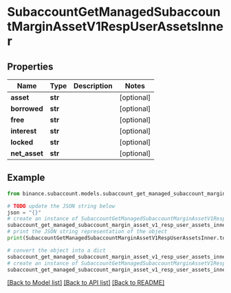 # SubaccountGetManagedSubaccountMarginAssetV1RespUserAssetsInner


## Properties

Name | Type | Description | Notes
------------ | ------------- | ------------- | -------------
**asset** | **str** |  | [optional] 
**borrowed** | **str** |  | [optional] 
**free** | **str** |  | [optional] 
**interest** | **str** |  | [optional] 
**locked** | **str** |  | [optional] 
**net_asset** | **str** |  | [optional] 

## Example

```python
from binance.subaccount.models.subaccount_get_managed_subaccount_margin_asset_v1_resp_user_assets_inner import SubaccountGetManagedSubaccountMarginAssetV1RespUserAssetsInner

# TODO update the JSON string below
json = "{}"
# create an instance of SubaccountGetManagedSubaccountMarginAssetV1RespUserAssetsInner from a JSON string
subaccount_get_managed_subaccount_margin_asset_v1_resp_user_assets_inner_instance = SubaccountGetManagedSubaccountMarginAssetV1RespUserAssetsInner.from_json(json)
# print the JSON string representation of the object
print(SubaccountGetManagedSubaccountMarginAssetV1RespUserAssetsInner.to_json())

# convert the object into a dict
subaccount_get_managed_subaccount_margin_asset_v1_resp_user_assets_inner_dict = subaccount_get_managed_subaccount_margin_asset_v1_resp_user_assets_inner_instance.to_dict()
# create an instance of SubaccountGetManagedSubaccountMarginAssetV1RespUserAssetsInner from a dict
subaccount_get_managed_subaccount_margin_asset_v1_resp_user_assets_inner_from_dict = SubaccountGetManagedSubaccountMarginAssetV1RespUserAssetsInner.from_dict(subaccount_get_managed_subaccount_margin_asset_v1_resp_user_assets_inner_dict)
```
[[Back to Model list]](../README.md#documentation-for-models) [[Back to API list]](../README.md#documentation-for-api-endpoints) [[Back to README]](../README.md)


